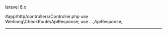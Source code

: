 laravel 8.x

#app/http/controllers/Controller.php
use Weihong\CheckRoute\ApiResponse;
use ...,ApiResponse;

----------------------------------------
